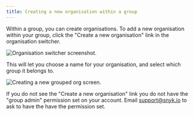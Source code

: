 ```yaml
---
title: Creating a new organisation within a group
---
```


Within a group, you can create organisations. To add a new organisation within your group, click the "Create a new organisation" link in the organisation switcher.

![Organisation switcher screenshot.](https://res.cloudinary.com/snyk/image/upload/c_scale,q_auto,w_350/v1519044611/docs/group-no-orgs.png)

This will let you choose a name for your organisation, and select which group it belongs to.

![Creating a new grouped org screen.](https://res.cloudinary.com/snyk/image/upload/c_scale,q_auto,w_500/v1519044611/docs/create-grouped-org.png)

If you do not see the "Create a new organisation" link you do not have the "group admin" permission set on your account. Email support@snyk.io to ask to have the have the permission set.
